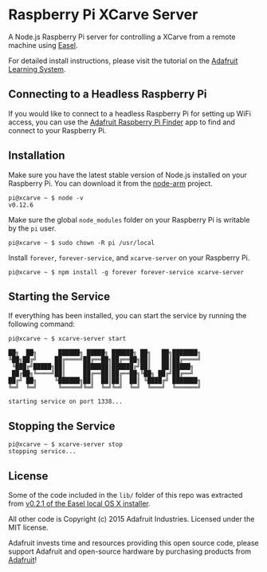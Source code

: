 # Raspberry Pi XCarve Server
A Node.js Raspberry Pi server for controlling a XCarve from a remote machine using [Easel](http://easel.inventables.com).

For detailed install instructions, please visit the tutorial on the [Adafruit Learning System](https://learn.adafruit.com/control-an-xcarve-cnc-machine-wirelessly-with-a-raspberry-pi).

## Connecting to a Headless Raspberry Pi

If you would like to connect to a headless Raspberry Pi for setting up WiFi access, you can use the
[Adafruit Raspberry Pi Finder][4] app to find and connect to your Raspberry Pi.

## Installation

Make sure you have the latest stable version of Node.js installed on your Raspberry Pi. You can download
it from the [node-arm][3] project.

```console
pi@xcarve ~ $ node -v
v0.12.6
```

Make sure the global `node_modules` folder on your Raspberry Pi is writable by the `pi` user.

```console
pi@xcarve ~ $ sudo chown -R pi /usr/local
```

Install `forever`, `forever-service`, and `xcarve-server` on your Raspberry Pi.

```console
pi@xcarve ~ $ npm install -g forever forever-service xcarve-server
```

## Starting the Service

If everything has been installed, you can start the service by running the following command:

```console
pi@xcarve ~ $ xcarve-server start

██╗  ██╗      ██████╗ █████╗ ██████╗ ██╗   ██╗███████╗
╚██╗██╔╝     ██╔════╝██╔══██╗██╔══██╗██║   ██║██╔════╝
 ╚███╔╝█████╗██║     ███████║██████╔╝██║   ██║█████╗
 ██╔██╗╚════╝██║     ██╔══██║██╔══██╗╚██╗ ██╔╝██╔══╝
██╔╝ ██╗     ╚██████╗██║  ██║██║  ██║ ╚████╔╝ ███████╗
╚═╝  ╚═╝      ╚═════╝╚═╝  ╚═╝╚═╝  ╚═╝  ╚═══╝  ╚══════╝

starting service on port 1338...
```

## Stopping the Service

```console
pi@xcarve ~ $ xcarve-server stop
stopping service...
```

## License

Some of the code included in the `lib/` folder of this repo was extracted from
[v0.2.1 of the Easel local OS X installer][1].

All other code is Copyright (c) 2015 Adafruit Industries. Licensed under the MIT license.

Adafruit invests time and resources providing this open source code,
please support Adafruit and open-source hardware by purchasing products
from [Adafruit][2]!

[1]: http://s3.amazonaws.com/easel-prod/paperclip/sender_version_mac_installers/10/original/Easel_Local_v0.2.1.pkg?1435076999
[2]: https://adafruit.com
[3]: http://node-arm.herokuapp.com
[4]: https://learn.adafruit.com/the-adafruit-raspberry-pi-finder
